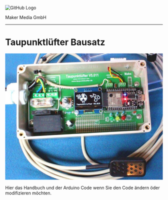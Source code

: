 ![GitHub Logo](http://www.heise.de/make/icons/make_logo.png)

Maker Media GmbH

***

# Taupunktlüfter Bausatz



![Picture](./Aufmacher.jpg) 

Hier das Handbuch und der Arduino Code wenn Sie den Code ändern öder modifizieren möchten.



